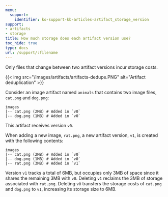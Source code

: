 ```yaml
---
menu:
  support:
    identifier: ko-support-kb-articles-artifact_storage_version
support:
- artifacts
- storage
title: How much storage does each artifact version use?
toc_hide: true
type: docs
url: /support/:filename
---
```


Only files that change between two artifact versions incur storage costs.

{{< img src="/images/artifacts/artifacts-dedupe.PNG" alt="Artifact deduplication" >}}

Consider an image artifact named `animals` that contains two image files, `cat.png` and `dog.png`:

```
images
|-- cat.png (2MB) # Added in `v0`
|-- dog.png (1MB) # Added in `v0`
```

This artifact receives version `v0`.

When adding a new image, `rat.png`, a new artifact version, `v1`, is created with the following contents:

```
images
|-- cat.png (2MB) # Added in `v0`
|-- dog.png (1MB) # Added in `v0`
|-- rat.png (3MB) # Added in `v1`
```

Version `v1` tracks a total of 6MB, but occupies only 3MB of space since it shares the remaining 3MB with `v0`. Deleting `v1` reclaims the 3MB of storage associated with `rat.png`. Deleting `v0` transfers the storage costs of `cat.png` and `dog.png` to `v1`, increasing its storage size to 6MB.